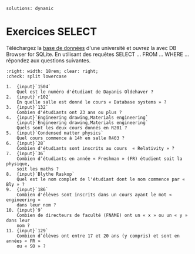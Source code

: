 <!-- Copyright 2025 Maxime Jan <maxime.jan@edufr.ch> -->
<!-- SPDX-License-Identifier: CC-BY-NC-SA-4.0 -->

```{metadata}
solutions: dynamic
```
# Exercices SELECT

Téléchargez la [base de données](university_pk_fk.db) d'une université et ouvrez la avec DB Browser for SQLite. En utilisant des requêtes SELECT ... FROM ... WHERE ... répondez aux questions suivantes.

```{role} input(quiz-input)
:right: width: 18rem; clear: right;
:check: split lowercase
```

```{quiz}
1.  {input}`1504`
    Quel est le numéro d'étudiant de Dayanis Oldehaver ?
2.  {input}`r102`
    En quelle salle est donné le cours « Database systems » ?
3.  {input}`132`
    Combien d'étudiants ont 23 ans ou plus ?
4.  {input}`Engineering drawing,Materials engineering`
    {input}`Engineering drawing,Materials engineering`
    Quels sont les deux cours donnés en R201 ?
5.  {input}`Condensed matter physics`
    Quel cours commence à 14h en salle R403 ?
6.  {input}`28`
    Combien d'étudiants sont inscrits au cours  « Relativity » ?
7.  {input}`36`
    Combien d’étudiants en année « Freshman » (FR) étudient soit la physique,
    soit les maths ?
8.  {input}`Blythe Raskop`
    Quel est le nom complet de l'étudiant dont le nom commence par « Bly » ?
9.  {input}`186`
    Combien d'élèves sont inscrits dans un cours ayant le mot « engineering »
    dans leur nom ?
10. {input}`9`
    Combien de directeurs de faculté (FNAME) ont un « x » ou un « y » dans leur
    nom ?
11. {input}`129`
    Combien d’élèves ont entre 17 et 20 ans (y compris) et sont en années « FR »
    ou « SO » ?
```
<!-- pour 7 select count(*) from student
join enrolled on student.SNUM = enrolled.SNUM
where student.YEAR = 'FR'
and cname like '%math%'
or cname like '%physics%' -->